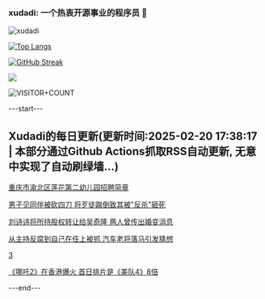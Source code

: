 ### xudadi: 一个热衷开源事业的程序员 👋

![xudadi](https://github-readme-stats-git-masterorgs-github-readme-stats-team.vercel.app/api?username=xudadi)

[![Top Langs](https://github-readme-stats.vercel.app/api/top-langs/?username=xudadi)](https://github.com/anuraghazra/github-readme-stats)

[![GitHub Streak](https://streak-stats.demolab.com?user=xudadi&locale=zh_Hans)](https://git.io/streak-stats)

![](https://raw.githubusercontent.com/xudadi/xudadi/main/assets/github-contribution-grid-snake.svg)

![VISITOR+COUNT](https://komarev.com/ghpvc/?username=xudadi&label=VISITOR+COUNT)


---start---

## Xudadi的每日更新(更新时间:2025-02-20 17:38:17 | 本部分通过Github Actions抓取RSS自动更新, 无意中实现了自动刷绿墙...)

[重庆市渝北区莲花第二幼儿园招聘简章](https://www.gongkaoleida.com/article/2294497)

[男子见同伴被砍四刀 将歹徒踹倒致其被"反杀"砸死](https://m.163.com/news/article/JOPAC55505568HMT.html)

[刘诗诗将所持股权转让给吴奇隆 两人曾传出婚变消息](https://m.163.com/news/article/JOR7NLB60534AAOK.html)

[从主持反腐到自己在任上被抓 汽车老将落马引发猜想](https://m.163.com/news/article/JOR73EOR0001899O.html)

[3](https://m.163.com/touch/news/sub/domestic)

[《哪吒2》在香港爆火 首日排片是《美队4》8倍](https://m.163.com/news/article/JOR0PQ710512B07B.html)

---end---
